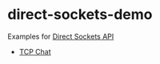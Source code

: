 # direct-sockets-demo
Examples for [Direct Sockets API](https://github.com/WICG/raw-sockets/blob/master/docs/explainer.md)

* [TCP Chat](https://ewilligers.github.io/direct-sockets-demo/chat/)
